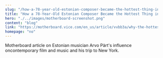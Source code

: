 ```yaml
--- 
slug: "/how-a-78-year-old-estonian-composer-became-the-hottest-thing-in-music"
title: "How a 78-Year-Old Estonian Composer Became the Hottest Thing in Music"
hero: "./../images/motherboard-screenshot.png"
content: "blog"
link: "https://motherboard.vice.com/en_us/article/vvbb3a/why-the-hottest-thing-in-music-is-78-year-old-estonian-composer-arvo-part"
homepage: "no"
---
```


Motherboard article on Estonian musician Arvo Pärt's influence oncontemporary film and music and his trip to New York.